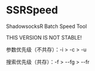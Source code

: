 # SSRSpeed
ShadowsocksR Batch Speed Tool

THIS VERSION IS NOT STABLE! 

参数优先级（不共存）：-i > -c > -u 

搜索优先级（共存）：-f > --fg > --fr 


